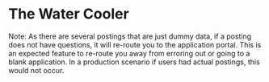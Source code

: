 # The Water Cooler
Note: As there are several postings that are just dummy data, if a posting does not have questions, it will re-route you to the application portal. This is an expected feature to re-route you away from erroring out or going to a blank application. In a production scenario if users had actual postings, this would not occur.

